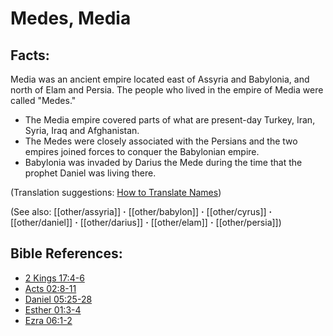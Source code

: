 # Medes, Media #

## Facts: ##

Media was an ancient empire located east of Assyria and Babylonia, and north of Elam and Persia. The people who lived in the empire of Media were called "Medes."

* The Media empire covered parts of what are present-day Turkey, Iran, Syria, Iraq and Afghanistan.
* The Medes were closely associated with the Persians and the two empires joined forces to conquer the Babylonian empire.
* Babylonia was invaded by Darius the Mede during the time that the prophet Daniel was living there.

(Translation suggestions: [How to Translate Names](en/ta-vol1/translate/man/translate-names))

(See also: [[other/assyria]] **·** [[other/babylon]] **·** [[other/cyrus]] **·** [[other/daniel]] **·** [[other/darius]] **·** [[other/elam]] **·** [[other/persia]])

## Bible References: ##

* [2 Kings 17:4-6](en/tn/2ki/help/17/04)
* [Acts 02:8-11](en/tn/act/help/02/08)
* [Daniel 05:25-28](en/tn/dan/help/05/25)
* [Esther 01:3-4](en/tn/est/help/01/03)
* [Ezra 06:1-2](en/tn/ezr/help/06/01)
